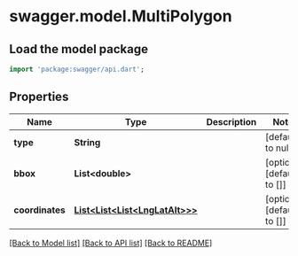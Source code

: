 # swagger.model.MultiPolygon

## Load the model package
```dart
import 'package:swagger/api.dart';
```

## Properties
Name | Type | Description | Notes
------------ | ------------- | ------------- | -------------
**type** | **String** |  | [default to null]
**bbox** | **List&lt;double&gt;** |  | [optional] [default to []]
**coordinates** | [**List&lt;List&lt;List&lt;LngLatAlt&gt;&gt;&gt;**](List.md) |  | [optional] [default to []]

[[Back to Model list]](../README.md#documentation-for-models) [[Back to API list]](../README.md#documentation-for-api-endpoints) [[Back to README]](../README.md)


